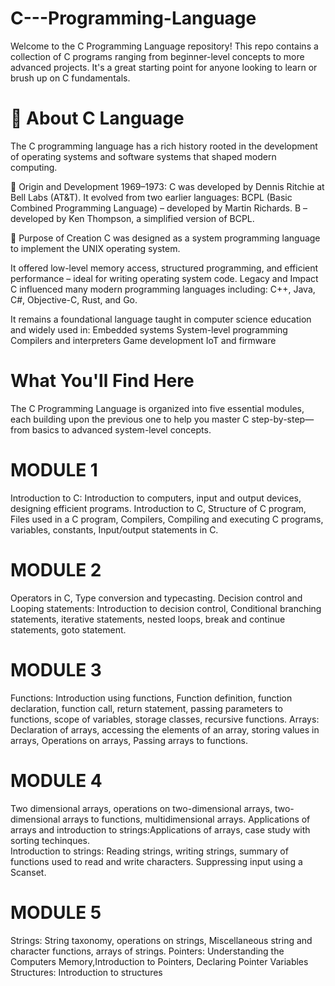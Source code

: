 # C---Programming-Language
Welcome to the C Programming Language repository! This repo contains a collection of C programs ranging from beginner-level concepts to more advanced projects. It's a great starting point for anyone looking to learn or brush up on C fundamentals.
# 📌 About C Language
The C programming language has a rich history rooted in the development of operating systems and software systems that shaped modern computing.

🔹 Origin and Development
1969–1973: C was developed by Dennis Ritchie at Bell Labs (AT&T).
It evolved from two earlier languages:
BCPL (Basic Combined Programming Language) – developed by Martin Richards.
B – developed by Ken Thompson, a simplified version of BCPL.

🔹 Purpose of Creation
C was designed as a system programming language to implement the UNIX operating system.

It offered low-level memory access, structured programming, and efficient performance – ideal for writing operating system code.
Legacy and Impact
C influenced many modern programming languages including:
C++, Java, C#, Objective-C, Rust, and Go.

It remains a foundational language taught in computer science education and widely used in:
Embedded systems
System-level programming
Compilers and interpreters
Game development
IoT and firmware

# What You'll Find Here
The C Programming Language is organized into five essential modules, each building upon the previous one to help you master C step-by-step—from basics to advanced system-level concepts.

# MODULE 1
Introduction to C: Introduction to computers, input and output devices, designing efficient programs. 
Introduction to C, Structure of C program, Files used in a C program, Compilers, Compiling and executing C programs, variables, constants, Input/output statements in C.

# MODULE 2
Operators in C, Type conversion and typecasting. 
Decision control and Looping statements: Introduction to decision control, Conditional branching statements, iterative statements, nested loops, break and continue statements, goto statement.

# MODULE 3
Functions: Introduction using functions, Function definition, function declaration, function call, return statement, 
passing parameters to functions, scope of variables, storage classes, recursive functions. 
Arrays: Declaration of arrays, accessing the elements of an array, storing values in arrays, Operations on arrays, Passing arrays to functions.

# MODULE 4
Two dimensional arrays, operations on two-dimensional arrays, two-dimensional arrays to functions, multidimensional arrays. 
Applications of arrays and introduction to strings:Applications of arrays, case study with sorting techinques.  
Introduction to strings: Reading strings, writing strings, summary of functions used to read and write characters. 
Suppressing input using a Scanset. 

# MODULE 5
Strings: String taxonomy, operations on strings, Miscellaneous string and character functions, arrays of strings. 
 Pointers: Understanding the Computers Memory,Introduction to Pointers, Declaring Pointer Variables 
 Structures: Introduction to structures 
